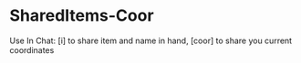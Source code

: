 # SharedItems-Coor
Use In Chat:
[i] to share item and name in hand,
[coor] to share you current coordinates
